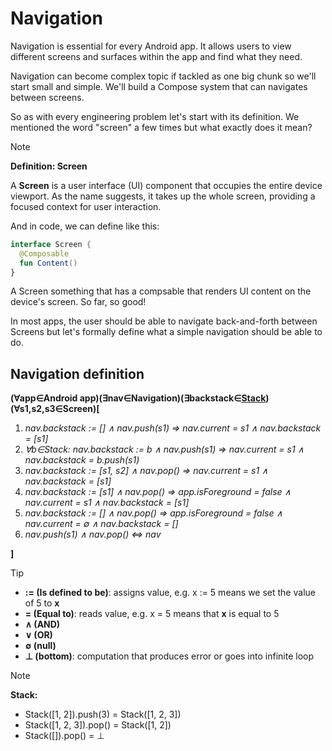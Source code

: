 # Navigation

Navigation is essential for every Android app. 
It allows users to view different screens and surfaces within the app
and find what they need.

Navigation can become complex topic if tackled as one big chunk so we'll start
small and simple. We'll build a Compose system that can navigates between screens.

So as with every engineering problem let's start with its definition.
We mentioned the word "screen" a few times but what exactly does it mean?

> [!NOTE]
> **Definition: Screen**
> 
> A **Screen** is a user interface (UI) component that occupies the entire device viewport. As the name suggests, it takes up the whole screen, providing a focused context for user interaction.

And in code, we can define like this:
```kotlin
interface Screen {
  @Composable
  fun Content()
}
```

A Screen something that has a compsable that renders UI content on the device's screen. So far, so good!

In most apps, the user should be able to navigate back-and-forth between Screens but let's formally define what a simple navigation should be able to do.

## Navigation definition
 
**(∀app∈Android app)(∃nav∈Navigation)(∃backstack∈[Stack](https://en.wikipedia.org/wiki/Stack_(abstract_data_type)))(∀s1,s2,s3∈Screen)[**

1. *nav.backstack := [] ∧ nav.push(s1) ⇒ nav.current = s1 ∧ nav.backstack = [s1]*
2. *∀b∈Stack: nav.backstack := b ∧ nav.push(s1) ⇒ nav.current = s1 ∧ nav.backstack = b.push(s1)*
3. *nav.backstack := [s1, s2] ∧ nav.pop() ⇒ nav.current = s1 ∧ nav.backstack = [s1]*
4. *nav.backstack := [s1] ∧ nav.pop() ⇒ app.isForeground = false ∧ nav.current = s1 ∧ nav.backstack = [s1]*
5. *nav.backstack := [] ∧ nav.pop() ⇒ app.isForeground = false ∧ nav.current = ∅ ∧ nav.backstack = []*
6. *nav.push(s1) ∧ nav.pop() ⇔ nav*

**]**

> [!TIP]
> - **:= (Is defined to be)**: assigns value, e.g. x := 5 means we set the value of 5 to **x**
> - **= (Equal to)**: reads value, e.g. x = 5 means that **x** is equal to 5
> - **∧ (AND)**
> - **∨ (OR)**
> - **∅ (null)**
> - **⊥ (bottom)**: computation that produces error or goes into infinite loop

> [!NOTE]
> **Stack:**
>
> - Stack([1, 2]).push(3) = Stack([1, 2, 3])
> - Stack([1, 2, 3]).pop() = Stack([1, 2])
> - Stack([]).pop() = ⊥
